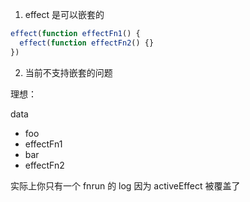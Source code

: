1. effect 是可以嵌套的

```ts
effect(function effectFn1() {
  effect(function effectFn2() {}
})
```

2. 当前不支持嵌套的问题

理想：

data

- foo
- effectFn1
- bar
- effectFn2

实际上你只有一个 fnrun 的 log
因为 activeEffect 被覆盖了
